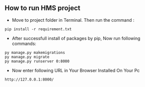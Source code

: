 ## How to run HMS project

- Move to project folder in Terminal. Then run the command :
```
pip install -r requirement.txt
```

- After successfull install of packages by pip, Now run following commands:
```
py manage.py makemigrations
py manage.py migrate
py manage.py runserver 0:8000
```

- Now enter following URL in Your Browser Installed On Your Pc
```
http://127.0.0.1:8000/
